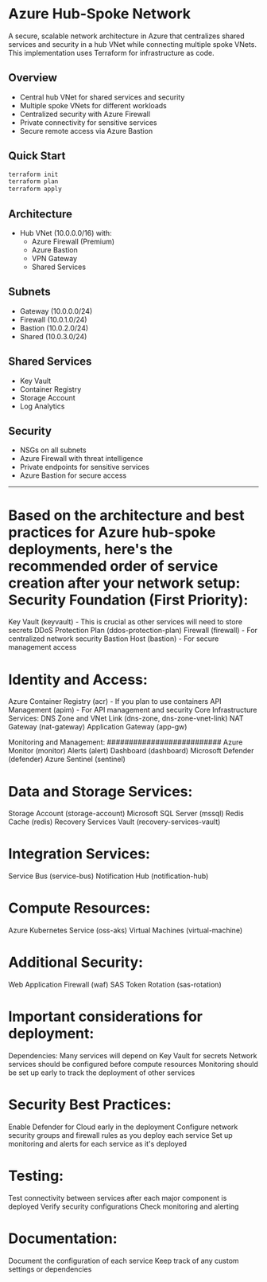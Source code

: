 # Azure Hub-Spoke Network

A secure, scalable network architecture in Azure that centralizes shared services and security in a hub VNet while connecting multiple spoke VNets. This implementation uses Terraform for infrastructure as code.

## Overview
- Central hub VNet for shared services and security
- Multiple spoke VNets for different workloads
- Centralized security with Azure Firewall
- Private connectivity for sensitive services
- Secure remote access via Azure Bastion

## Quick Start
```bash
terraform init
terraform plan
terraform apply
```

## Architecture
- Hub VNet (10.0.0.0/16) with:
  - Azure Firewall (Premium)
  - Azure Bastion
  - VPN Gateway
  - Shared Services

## Subnets
- Gateway (10.0.0.0/24)
- Firewall (10.0.1.0/24)
- Bastion (10.0.2.0/24)
- Shared (10.0.3.0/24)

## Shared Services
- Key Vault
- Container Registry
- Storage Account
- Log Analytics

## Security
- NSGs on all subnets
- Azure Firewall with threat intelligence
- Private endpoints for sensitive services
- Azure Bastion for secure access

-----------------------------------------------------
Based on the architecture and best practices for Azure hub-spoke deployments, here's the recommended order of service creation after your network setup:
Security Foundation (First Priority):
===================================
Key Vault (keyvault) - This is crucial as other services will need to store secrets
DDoS Protection Plan (ddos-protection-plan)
Firewall (firewall) - For centralized network security
Bastion Host (bastion) - For secure management access

Identity and Access:
====================
Azure Container Registry (acr) - If you plan to use containers
API Management (apim) - For API management and security
Core Infrastructure Services:
DNS Zone and VNet Link (dns-zone, dns-zone-vnet-link)
NAT Gateway (nat-gateway)
Application Gateway (app-gw)

Monitoring and Management:
##########################
Azure Monitor (monitor)
Alerts (alert)
Dashboard (dashboard)
Microsoft Defender (defender)
Azure Sentinel (sentinel)

Data and Storage Services:
==========================
Storage Account (storage-account)
Microsoft SQL Server (mssql)
Redis Cache (redis)
Recovery Services Vault (recovery-services-vault)

Integration Services:
=====================
Service Bus (service-bus)
Notification Hub (notification-hub)

Compute Resources:
===================
Azure Kubernetes Service (oss-aks)
Virtual Machines (virtual-machine)

Additional Security:
====================
Web Application Firewall (waf)
SAS Token Rotation (sas-rotation)

Important considerations for deployment:
========================================
Dependencies:
Many services will depend on Key Vault for secrets
Network services should be configured before compute resources
Monitoring should be set up early to track the deployment of other services

Security Best Practices:
=========================
Enable Defender for Cloud early in the deployment
Configure network security groups and firewall rules as you deploy each service
Set up monitoring and alerts for each service as it's deployed

Testing:
========
Test connectivity between services after each major component is deployed
Verify security configurations
Check monitoring and alerting

Documentation:
==============
Document the configuration of each service
Keep track of any custom settings or dependencies
